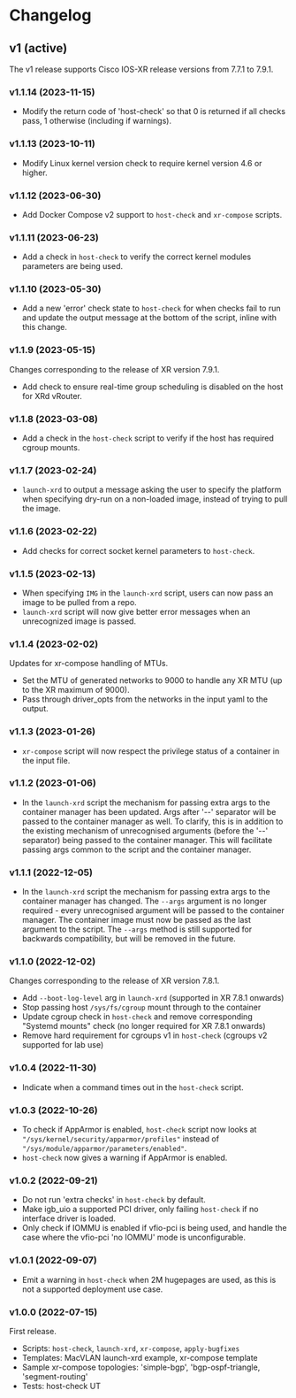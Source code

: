 # Changelog


## v1 (active)

The v1 release supports Cisco IOS-XR release versions from 7.7.1 to 7.9.1.

### v1.1.14 (2023-11-15)

- Modify the return code of 'host-check' so that 0 is returned if all checks pass, 1 otherwise (including if warnings).

### v1.1.13 (2023-10-11)

- Modify Linux kernel version check to require kernel version 4.6 or higher.

### v1.1.12 (2023-06-30)

- Add Docker Compose v2 support to `host-check` and `xr-compose` scripts.

### v1.1.11 (2023-06-23)

- Add a check in `host-check` to verify the correct kernel modules parameters are being used.

### v1.1.10 (2023-05-30)

- Add a new 'error' check state to `host-check` for when checks fail to run and update the output message at the bottom of the script, inline with this change.


### v1.1.9 (2023-05-15)

Changes corresponding to the release of XR version 7.9.1.

- Add check to ensure real-time group scheduling is disabled on the host for XRd vRouter.


### v1.1.8 (2023-03-08)

- Add a check in the `host-check` script to verify if the host has required cgroup mounts.


### v1.1.7 (2023-02-24)

- `launch-xrd` to output a message asking the user to specify the platform when specifying dry-run on a non-loaded image, instead of trying to pull the image.


### v1.1.6 (2023-02-22)

- Add checks for correct socket kernel parameters to `host-check`.


### v1.1.5 (2023-02-13)

- When specifying `IMG` in the `launch-xrd` script, users can now pass an image to be pulled from a repo.
- `launch-xrd` script will now give better error messages when an unrecognized image is passed.


### v1.1.4 (2023-02-02)

Updates for xr-compose handling of MTUs.
- Set the MTU of generated networks to 9000 to handle any XR MTU (up to the XR maximum of 9000).
- Pass through driver_opts from the networks in the input yaml to the output.


### v1.1.3 (2023-01-26)

- `xr-compose` script will now respect the privilege status of a container in the input file.


### v1.1.2 (2023-01-06)

- In the `launch-xrd` script the mechanism for passing extra args to the container manager has been updated. Args after '--' separator will be passed to the container manager as well. To clarify, this is in addition to the existing mechanism of unrecognised arguments (before the '--' separator) being passed to the container manager. This will facilitate passing args common to the script and the container manager.


### v1.1.1 (2022-12-05)

- In the `launch-xrd` script the mechanism for passing extra args to the container manager has changed. The `--args` argument is no longer required - every unrecognised argument will be passed to the container manager. The container image must now be passed as the last argument to the script. The `--args` method is still supported for backwards compatibility, but will be removed in the future.


### v1.1.0 (2022-12-02)

Changes corresponding to the release of XR version 7.8.1.

- Add `--boot-log-level` arg in `launch-xrd` (supported in XR 7.8.1 onwards)
- Stop passing host `/sys/fs/cgroup` mount through to the container
- Update cgroup check in `host-check` and remove corresponding "Systemd mounts" check (no longer required for XR 7.8.1 onwards)
- Remove hard requirement for cgroups v1 in `host-check` (cgroups v2 supported for lab use)


### v1.0.4 (2022-11-30)

- Indicate when a command times out in the `host-check` script.


### v1.0.3 (2022-10-26)

- To check if AppArmor is enabled, `host-check` script now looks at `"/sys/kernel/security/apparmor/profiles"` instead of `"/sys/module/apparmor/parameters/enabled"`.
- `host-check` now gives a warning if AppArmor is enabled.


### v1.0.2 (2022-09-21)

- Do not run 'extra checks' in `host-check` by default.
- Make igb_uio a supported PCI driver, only failing `host-check` if no interface driver is loaded.
- Only check if IOMMU is enabled if vfio-pci is being used, and handle the case where the vfio-pci 'no IOMMU' mode is unconfigurable.


### v1.0.1 (2022-09-07)

- Emit a warning in `host-check` when 2M hugepages are used, as this is not a
supported deployment use case.


### v1.0.0 (2022-07-15)

First release.

- Scripts: `host-check`, `launch-xrd`, `xr-compose`, `apply-bugfixes`
- Templates: MacVLAN launch-xrd example, xr-compose template
- Sample xr-compose topologies: 'simple-bgp', 'bgp-ospf-triangle, 'segment-routing'
- Tests: host-check UT
